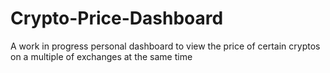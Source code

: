 # Crypto-Price-Dashboard
A work in progress personal dashboard to view the price of certain cryptos on a multiple of exchanges at the same time

